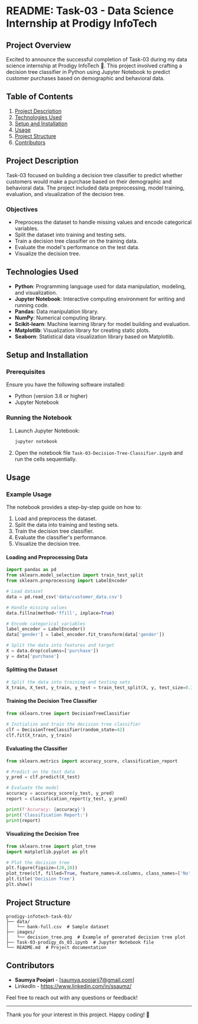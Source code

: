 # README: Task-03 - Data Science Internship at Prodigy InfoTech

## Project Overview

Excited to announce the successful completion of Task-03 during my data science internship at Prodigy InfoTech 🚀. This project involved crafting a decision tree classifier in Python using Jupyter Notebook to predict customer purchases based on demographic and behavioral data.

## Table of Contents

1. [Project Description](#project-description)
2. [Technologies Used](#technologies-used)
3. [Setup and Installation](#setup-and-installation)
4. [Usage](#usage)
5. [Project Structure](#project-structure)
6. [Contributors](#contributors)

## Project Description

Task-03 focused on building a decision tree classifier to predict whether customers would make a purchase based on their demographic and behavioral data. The project included data preprocessing, model training, evaluation, and visualization of the decision tree.

### Objectives

- Preprocess the dataset to handle missing values and encode categorical variables.
- Split the dataset into training and testing sets.
- Train a decision tree classifier on the training data.
- Evaluate the model's performance on the test data.
- Visualize the decision tree.

## Technologies Used

- **Python**: Programming language used for data manipulation, modeling, and visualization.
- **Jupyter Notebook**: Interactive computing environment for writing and running code.
- **Pandas**: Data manipulation library.
- **NumPy**: Numerical computing library.
- **Scikit-learn**: Machine learning library for model building and evaluation.
- **Matplotlib**: Visualization library for creating static plots.
- **Seaborn**: Statistical data visualization library based on Matplotlib.

## Setup and Installation

### Prerequisites

Ensure you have the following software installed:

- Python (version 3.6 or higher)
- Jupyter Notebook

### Running the Notebook

1. Launch Jupyter Notebook:

   ```bash
   jupyter notebook
   ```

2. Open the notebook file `Task-03-Decision-Tree-Classifier.ipynb` and run the cells sequentially.

## Usage

### Example Usage

The notebook provides a step-by-step guide on how to:

1. Load and preprocess the dataset.
2. Split the data into training and testing sets.
3. Train the decision tree classifier.
4. Evaluate the classifier's performance.
5. Visualize the decision tree.

#### Loading and Preprocessing Data

```python
import pandas as pd
from sklearn.model_selection import train_test_split
from sklearn.preprocessing import LabelEncoder

# Load dataset
data = pd.read_csv('data/customer_data.csv')

# Handle missing values
data.fillna(method='ffill', inplace=True)

# Encode categorical variables
label_encoder = LabelEncoder()
data['gender'] = label_encoder.fit_transform(data['gender'])

# Split the data into features and target
X = data.drop(columns=['purchase'])
y = data['purchase']
```

#### Splitting the Dataset

```python
# Split the data into training and testing sets
X_train, X_test, y_train, y_test = train_test_split(X, y, test_size=0.3, random_state=42)
```

#### Training the Decision Tree Classifier

```python
from sklearn.tree import DecisionTreeClassifier

# Initialize and train the decision tree classifier
clf = DecisionTreeClassifier(random_state=42)
clf.fit(X_train, y_train)
```

#### Evaluating the Classifier

```python
from sklearn.metrics import accuracy_score, classification_report

# Predict on the test data
y_pred = clf.predict(X_test)

# Evaluate the model
accuracy = accuracy_score(y_test, y_pred)
report = classification_report(y_test, y_pred)

print(f'Accuracy: {accuracy}')
print('Classification Report:')
print(report)
```

#### Visualizing the Decision Tree

```python
from sklearn.tree import plot_tree
import matplotlib.pyplot as plt

# Plot the decision tree
plt.figure(figsize=(20,10))
plot_tree(clf, filled=True, feature_names=X.columns, class_names=['No', 'Yes'])
plt.title('Decision Tree')
plt.show()
```

## Project Structure

```
prodigy-infotech-task-03/
├── data/
│   └── bank-full.csv  # Sample dataset
├── images/
│   └── decision_tree.png  # Example of generated decision tree plot
├── Task-03-prodigy_ds_03.ipynb  # Jupyter Notebook file
└── README.md  # Project documentation
```

## Contributors

- **Saumya Poojari** - [saumya.poojarii7@gmail.com]
- LinkedIn - https://www.linkedin.com/in/ssaumz/

Feel free to reach out with any questions or feedback!

---

Thank you for your interest in this project. Happy coding! 🚀
